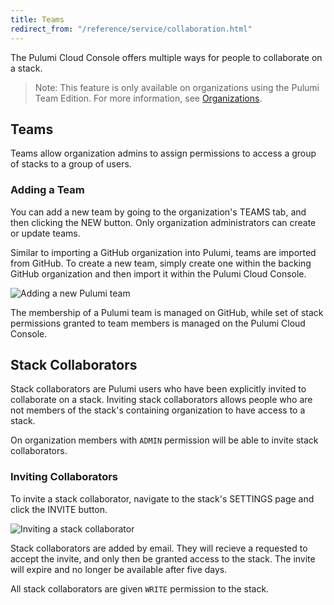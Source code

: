 ```yaml
---
title: Teams
redirect_from: "/reference/service/collaboration.html"
---
```


The Pulumi Cloud Console offers multiple ways for people to collaborate on a
stack.

> Note: This feature is only available on organizations using the Pulumi Team Edition.
> For more information, see [Organizations](./orgs.html).

## Teams

Teams allow organization admins to assign permissions to access a group of stacks
to a group of users.

### Adding a Team

You can add a new team by going to the organization's TEAMS tab, and then
clicking the NEW button. Only organization administrators can create or update teams.

Similar to importing a GitHub organization into Pulumi, teams are imported from
GitHub. To create a new team, simply create one within the backing GitHub
organization and then import it within the Pulumi Cloud Console.

![Adding a new Pulumi team](../../images/reference/service/add-github-team-card.png)

The membership of a Pulumi team is managed on GitHub, while set of stack
permissions granted to team members is managed on the Pulumi Cloud Console.

## Stack Collaborators

Stack collaborators are Pulumi users who have been explicitly invited to
collaborate on a stack. Inviting stack collaborators allows people who are not
members of the stack's containing organization to have access to a stack.

On organization members with `ADMIN` permission will be able to invite stack
collaborators.

### Inviting Collaborators

To invite a stack collaborator, navigate to the stack's SETTINGS page and click
the INVITE button.

![Inviting a stack collaborator](../../images/reference/service/invite-stack-collaborator.png)

Stack collaborators are added by email. They will recieve a requested to accept
the invite, and only then be granted access to the stack. The invite will
expire and no longer be available after five days.

All stack collaborators are given `WRITE` permission to the stack.
